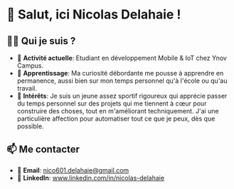 # 👋 Salut, ici Nicolas Delahaie !

## 🧑‍💻 Qui je suis ?

- 💼 **Activité actuelle**: Etudiant en développement Mobile & IoT chez Ynov Campus.
- 🌱 **Apprentissage**: Ma curiosité débordante me pousse à apprendre en permanence, aussi bien sur mon temps personnel qu'à l'école ou qu'au travail. 
- 🚀 **Intérêts**: Je suis un jeune assez sportif rigoureux qui apprécie passer du temps personnel sur des projets qui me tiennent à cœur pour construire des choses, tout en m'améliorant techniquement. J'ai une particulière affection pour automatiser tout ce que je peux, dès que possible.
<!-- - 🏆 **Projects**: I love working on [type of project] that [desired outcome] (e.g., improving productivity, promoting education, etc.) -->
  
## 📫 Me contacter 

- 📧 **Email**: nico601.delahaie@gmail.com
- 💼 **LinkedIn**: www.linkedin.com/in/nicolas-delahaie
<!-- - 🌐 **Website/Portfolio**: [Link to your website or portfolio](https://www.yourwebsite.com) -->
<!--
## 🛠️ My Tools & Technologies

![JavaScript](https://img.shields.io/badge/-JavaScript-F7DF1E?style=flat&logo=javascript&logoColor=black) ![React](https://img.shields.io/badge/-React-61DAFB?style=flat&logo=react&logoColor=white) ![Node.js](https://img.shields.io/badge/-Node.js-339933?style=flat&logo=node.js&logoColor=white) ![Python](https://img.shields.io/badge/-Python-3776AB?style=flat&logo=python&logoColor=white)

## ✨ Fun Fact

- I love [a fun or unique activity about you] (e.g., coding while listening to jazz, building board games, etc.)
- Always up for a [video game, e.g., Chess, Fortnite] challenge!
-->
